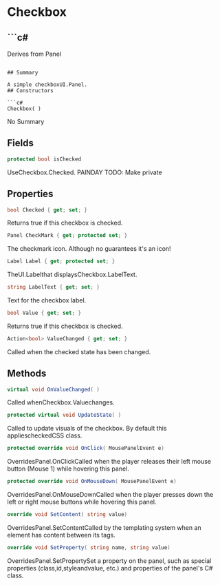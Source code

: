 # Checkbox

## ```c#
Derives from Panel
```

## Summary

A simple checkboxUI.Panel.
## Constructors

```c#
Checkbox( ) 
```
No Summary
## Fields

```c#
protected bool isChecked
```
UseCheckbox.Checked.
PAINDAY TODO: Make private
## Properties

```c#
bool Checked { get; set; } 
```
Returns true if this checkbox is checked.
```c#
Panel CheckMark { get; protected set; } 
```
The checkmark icon. Although no guarantees it's an icon!
```c#
Label Label { get; protected set; } 
```
TheUI.Labelthat displaysCheckbox.LabelText.
```c#
string LabelText { get; set; } 
```
Text for the checkbox label.
```c#
bool Value { get; set; } 
```
Returns true if this checkbox is checked.
```c#
Action<bool> ValueChanged { get; set; } 
```
Called when the checked state has been changed.
## Methods

```c#
virtual void OnValueChanged( ) 
```
Called whenCheckbox.Valuechanges.
```c#
protected virtual void UpdateState( ) 
```
Called to update visuals of the checkbox. By default this appliescheckedCSS class.
```c#
protected override void OnClick( MousePanelEvent e) 
```
OverridesPanel.OnClickCalled when the player releases their left mouse button (Mouse 1) while hovering this panel.
```c#
protected override void OnMouseDown( MousePanelEvent e) 
```
OverridesPanel.OnMouseDownCalled when the player presses down the left or right mouse buttons while hovering this panel.
```c#
override void SetContent( string value) 
```
OverridesPanel.SetContentCalled by the templating system when an element has content between its tags.
```c#
override void SetProperty( string name, string value) 
```
OverridesPanel.SetPropertySet a property on the panel, such as special properties (class,id,styleandvalue, etc.) and properties of the panel's C# class.
